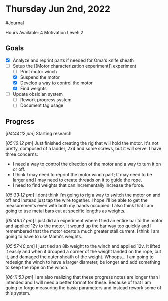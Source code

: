# Thursday Jun 2nd, 2022
#Journal

Hours Available: 4
Motivation Level: 2

## Goals
- [x] Analyze and reprint parts if needed for Oma's knife sheath
- [ ] Setup the [[Motor characterization experiment]] experiment
	- [ ] Print motor winch
	- [x] Suspend the motor
	- [x] Develop a way to control the motor
	- [x] Find weights
- [ ] Update obsidian system
	- [ ] Rework progress system
	- [ ] Document tag usage

## Progress
\[*04:44:12 pm*\] Starting research

\[*05:16:12 pm*\] Just finished creating the rig that will hold the motor. It's not pretty, composed of a ladder, 2x4 and some screws, but it will serve. I have three concerns:
- I need a way to control the direction of the motor and a way to turn it on or off. 
- I think I may need to reprint the motor winch part; It may need to be larger and I may need to create threads on it to guide the rope. 
- I need to find weights that can incrementally increase the force.

\[*05:33:12 pm*\] I dont think i'm going to rig a way to switch the motor on and off and instead just tap the wire together. I hope i'll be able to get the measurements even with both my hands occupied. I also think that I am going to use metal bars cut at specific lengths as weights. 

\[*05:46:17 pm*\] I just did an experiment where I tied an entire bar to the motor and applied 12v to the motor. It wound up the bar way too quickly and I remembered that the motor exerts a much greater stall current. I think I am going to have to use Mami's weights.

\[*05:57:40 pm*\] I just tied an 8lb weight to the winch and applied 12v. It lifted it easily and when it dropped a corner of the weight landed on the rope, cut it, and damaged the outer sheath of the weight. Whoops... I am going to redesign the winch to have a larger diameter, be longer and add something to keep the rope on the winch.

\[*06:11:53 pm*\] I am also realizing that these progress notes are longer than I intended and I will need a better format for these. Because of that I am going to forgo measuring the basic parameters and instead rework some of this system.